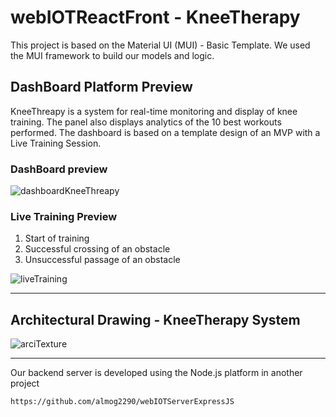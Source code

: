 # webIOTReactFront - KneeTherapy
This project is based on the Material UI (MUI) - Basic Template. 
We used the MUI framework to build our models and logic. 

## DashBoard Platform Preview
KneeThreapy is a system for real-time monitoring and display of knee training.
The panel also displays analytics of the 10 best workouts performed.
The dashboard is based on a template design of an MVP with a Live Training Session.
### DashBoard preview
![dashboardKneeThreapy](https://github.com/almog2290/webIOTReactFront/assets/25738160/3ac4e259-f967-4768-9984-08089e29906f)

### Live Training Preview 
1. Start of training
2. Successful crossing of an obstacle
3. Unsuccessful passage of an obstacle


![liveTraining](https://github.com/almog2290/webIOTReactFront/assets/25738160/fd6f501f-c8d5-4bd2-91c9-13972ad3279b)

---
## Architectural Drawing - KneeTherapy System

![arciTexture](https://github.com/almog2290/webIOTReactFront/assets/25738160/304d4cc7-b8aa-4c4e-b4fe-2960b5886355)

---
Our backend server is developed using the Node.js platform in another project
```markdown
https://github.com/almog2290/webIOTServerExpressJS
```

